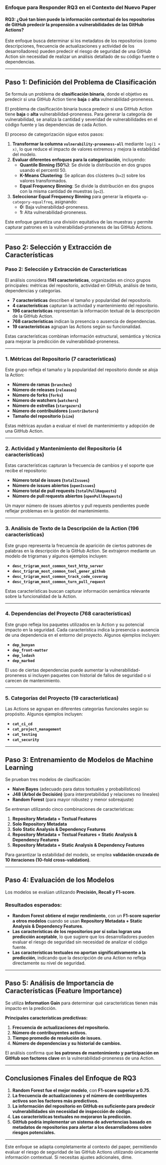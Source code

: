### **Enfoque para Responder RQ3 en el Contexto del Nuevo Paper**  
#### **RQ3: ¿Qué tan bien puede la información contextual de los repositorios de GitHub predecir la propensión a vulnerabilidades de las GitHub Actions?**

Este enfoque busca determinar si los metadatos de los repositorios (como descripciones, frecuencia de actualizaciones y actividad de los desarrolladores) pueden predecir el riesgo de seguridad de una GitHub Action sin necesidad de realizar un análisis detallado de su código fuente o dependencias.

---

## **Paso 1: Definición del Problema de Clasificación**  
Se formula un problema de **clasificación binaria**, donde el objetivo es predecir si una GitHub Action tiene **baja** o **alta** vulnerabilidad-proneness.  

 
 
El problema de clasificación binaria busca predecir si una GitHub Action tiene **baja** o **alta** vulnerabilidad-proneness. Para generar la categoría de vulnerabilidad, se analiza la cantidad y severidad de vulnerabilidades en el código fuente y las dependencias de cada Action.  

El proceso de categorización sigue estos pasos:  

1. **Transformar la columna `vulnerability-proneness-all`** mediante `log(1 + x)`, lo que reduce el impacto de valores extremos y mejora la estabilidad del modelo.  
2. **Evaluar diferentes enfoques para la categorización**, incluyendo:  
   - **Quantile Binning (50%)**: Se divide la distribución en dos grupos usando el percentil 50.  
   - **K-Means Clustering**: Se aplican dos clústeres (`k=2`) sobre los valores transformados.  
   - **Equal Frequency Binning**: Se divide la distribución en dos grupos con la misma cantidad de muestras (`q=2`).  
3. **Seleccionar Equal Frequency Binning** para generar la etiqueta `vp-category-equalfreq`, asignando:  
   - **0:** Baja vulnerabilidad-proneness.  
   - **1:** Alta vulnerabilidad-proneness.  

Este enfoque garantiza una división equitativa de las muestras y permite capturar patrones en la vulnerabilidad-proneness de las GitHub Actions.  

 

  
---

## **Paso 2: Selección y Extracción de Características**  

### **Paso 2: Selección y Extracción de Características**  

El análisis considera **1141 características**, organizadas en cinco grupos principales: métricas del repositorio, actividad en GitHub, análisis de texto, dependencias y categorías.  

- **7 características** describen el tamaño y popularidad del repositorio.  
- **4 características** capturan la actividad y mantenimiento del repositorio.  
- **196 características** representan la información textual de la descripción de la GitHub Action.  
- **768 características** indican la presencia o ausencia de dependencias.  
- **19 características** agrupan las Actions según su funcionalidad.  

Estas características combinan información estructural, semántica y técnica para mejorar la predicción de vulnerabilidad-proneness.  

---

### **1. Métricas del Repositorio** (**7 características**)  
Este grupo refleja el tamaño y la popularidad del repositorio donde se aloja la Action:  
- **Número de ramas (`branches`)**  
- **Número de releases (`releases`)**  
- **Número de forks (`forks`)**  
- **Número de watchers (`watchers`)**  
- **Número de estrellas (`stargazers`)**  
- **Número de contribuidores (`contributors`)**  
- **Tamaño del repositorio (`size`)**  

Estas métricas ayudan a evaluar el nivel de mantenimiento y adopción de una GitHub Action.  

---

### **2. Actividad y Mantenimiento del Repositorio** (**4 características**)  
Estas características capturan la frecuencia de cambios y el soporte que recibe el repositorio:  
- **Número total de issues (`totalIssues`)**  
- **Número de issues abiertos (`openIssues`)**  
- **Número total de pull requests (`totalPullRequests`)**  
- **Número de pull requests abiertos (`openPullRequests`)**  

Un mayor número de issues abiertos y pull requests pendientes puede reflejar problemas en la gestión del mantenimiento.  

---

### **3. Análisis de Texto de la Descripción de la Action** (**196 características**)  
Este grupo representa la frecuencia de aparición de ciertos patrones de palabras en la descripción de la GitHub Action. Se extrajeron mediante un modelo de trigramas y algunos ejemplos incluyen:  
- **`desc_trigram_most_common_test_http_server`**  
- **`desc_trigram_most_common_tool_gener_github`**  
- **`desc_trigram_most_common_track_code_coverag`**  
- **`desc_trigram_most_common_turn_pull_request`**  

Estas características buscan capturar información semántica relevante sobre la funcionalidad de la Action.  

---

### **4. Dependencias del Proyecto** (**768 características**)  
Este grupo refleja los paquetes utilizados en la Action y su potencial impacto en la seguridad. Cada característica indica la presencia o ausencia de una dependencia en el entorno del proyecto. Algunos ejemplos incluyen:  
- **`dep_bunyan`**  
- **`dep_front-matter`**  
- **`dep_lodash`**  
- **`dep_marked`**  

El uso de ciertas dependencias puede aumentar la vulnerabilidad-proneness si incluyen paquetes con historial de fallos de seguridad o si carecen de mantenimiento.  

---

### **5. Categorías del Proyecto** (**19 características**)  
Las Actions se agrupan en diferentes categorías funcionales según su propósito. Algunos ejemplos incluyen:  
- **`cat_ci_cd`**  
- **`cat_project_management`**  
- **`cat_testing`**  
- **`cat_security`**  



 

 ---

## **Paso 3: Entrenamiento de Modelos de Machine Learning**  
Se prueban tres modelos de clasificación:  
- **Naive Bayes** (adecuado para datos textuales y probabilísticos)  
- **J48 (Árbol de Decisión)** (para interpretabilidad y relaciones no lineales)  
- **Random Forest** (para mayor robustez y menor sobreajuste)  

Se entrenan utilizando cinco combinaciones de características:  
1. **Repository Metadata + Textual Features**  
2. **Solo Repository Metadata**  
3. **Solo Static Analysis & Dependency Features**  
4. **Repository Metadata + Textual Features + Static Analysis & Dependency Features**  
5. **Repository Metadata + Static Analysis & Dependency Features**  

Para garantizar la estabilidad del modelo, se emplea **validación cruzada de 10 iteraciones (10-fold cross-validation)**.

---

## **Paso 4: Evaluación de los Modelos**  
Los modelos se evalúan utilizando **Precisión, Recall y F1-score**.  

### **Resultados esperados:**  
- **Random Forest obtiene el mejor rendimiento**, con un **F1-score superior a otros modelos** cuando se usan **Repository Metadata + Static Analysis & Dependency Features**.  
- **Las características de los repositorios por sí solas logran una predicción aceptable**, lo que sugiere que los desarrolladores pueden evaluar el riesgo de seguridad sin necesidad de analizar el código fuente.  
- **Las características textuales no aportan significativamente a la predicción**, indicando que la descripción de una Action no refleja directamente su nivel de seguridad.  

---

## **Paso 5: Análisis de Importancia de Características (Feature Importance)**  
Se utiliza **Information Gain** para determinar qué características tienen más impacto en la predicción.  

**Principales características predictivas:**  
1. **Frecuencia de actualizaciones del repositorio.**  
2. **Número de contribuyentes activos.**  
3. **Tiempo promedio de resolución de issues.**  
4. **Número de dependencias y su historial de cambios.**  

El análisis confirma que **los patrones de mantenimiento y participación en GitHub son factores clave** en la vulnerabilidad-proneness de una Action.

---

## **Conclusiones Finales del Enfoque de RQ3**  
1. **Random Forest fue el mejor modelo**, con **F1-score superior a 0.75**.  
2. **La frecuencia de actualizaciones y el número de contribuyentes activos son los factores más predictivos.**  
3. **La información del repositorio en GitHub es suficiente para predecir vulnerabilidades sin necesidad de inspección de código.**  
4. **Las características textuales no mejoraron la predicción.**  
5. **GitHub podría implementar un sistema de advertencias basado en metadatos de repositorios para alertar a los desarrolladores sobre riesgos potenciales.**  

---

Este enfoque se adapta completamente al contexto del paper, permitiendo evaluar el riesgo de seguridad de las GitHub Actions utilizando únicamente información contextual. Si necesitas ajustes adicionales, dime.